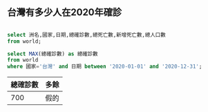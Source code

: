 ##  台灣有多少人在2020年確診
```sql

select 洲名,國家,日期,總確診數,總死亡數,新增死亡數,總人口數
from world;

select MAX(總確診數) as 總確診數
from world
where 國家='台灣' and 日期 between '2020-01-01' and '2020-12-31';

```
|總確診數 | 多餘 |
| --- | --- |
| 700 | 假的 |
